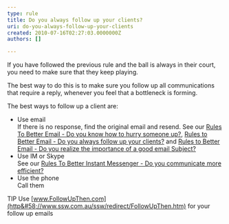 ```yaml
---
type: rule
title: Do you always follow up your clients?
uri: do-you-always-follow-up-your-clients
created: 2010-07-16T02:27:03.0000000Z
authors: []

---
```



If you have followed the previous rule and the ball is always in their court, you need to make sure that they keep playing.

The best way to do this is to make sure you follow up all communications that require a reply, whenever you feel that a bottleneck is forming.

The best ways to follow up a client are:

- Use email
<br>    If there is no response, find the original email and resend. See our [Rules To Better Email - Do you know how to hurry someone up?](http&#58;//www.ssw.com.au/ssw/Standards/Rules/RulesToBetterEmail.aspx#HurrySomeoneUp), [Rules to Better Email - Do you always follow up your clients?](http&#58;//www.ssw.com.au/ssw/Standards/Rules/RulesToBetterEmail.aspx#FollowUp) and [Rules to Better Email - Do you realize the importance of a good email Subject?](http&#58;//www.ssw.com.au/ssw/Standards/Rules/RulesToBetterEmail.aspX#ImportanceofaGoodSubject)
- Use IM or Skype
<br>    See our [Rules To Better Instant Messenger - Do you communicate more efficient?](http&#58;//www.ssw.com.au/ssw/Standards/Rules/RulestoBetterInstantMessenger.aspx#ChatEfficient)
- Use the phone
<br>    Call them


TIP Use [www.FollowUpThen.com](http&#58;//www.ssw.com.au/ssw/redirect/FollowUpThen.htm) for your follow up emails

